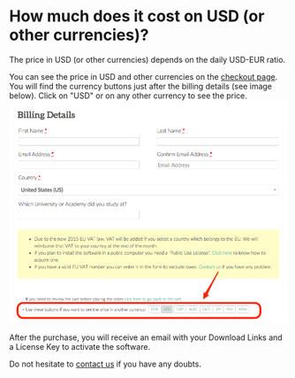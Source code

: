 # How much does it cost on USD \(or other currencies\)?

The price in USD \(or other currencies\) depends on the daily USD-EUR ratio.

You can see the price in USD and other currencies on the [checkout page](https://www.trainyourears.com/add-trainyourears-to-cart). You will find the currency buttons just after the billing details \(see image below\). Click on "USD" or on any other currency to see the price.![](../.gitbook/assets/currency-buttons.png)

After the purchase, you will receive an email with your Download Links and a License Key to activate the software.

Do not hesitate to [contact us](https://www.trainyourears.com/contact/) if you have any doubts.

